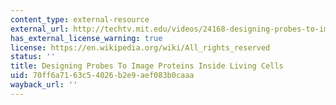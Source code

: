 ```yaml
---
content_type: external-resource
external_url: http://techtv.mit.edu/videos/24168-designing-probes-to-image-proteins-inside-living-cells-2-0
has_external_license_warning: true
license: https://en.wikipedia.org/wiki/All_rights_reserved
status: ''
title: Designing Probes To Image Proteins Inside Living Cells
uid: 70ff6a71-63c5-4026-b2e9-aef083b0caaa
wayback_url: ''
---
```

